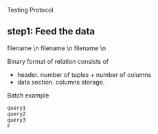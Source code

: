 Testing Protocol

## step1: Feed the data

filename \n
filename \n
filename \n


Binary format of relation consists of

- header. number of tuples + number of columns
- data section. columns storage.


Batch example

```
query1
query2
query3
F
```






